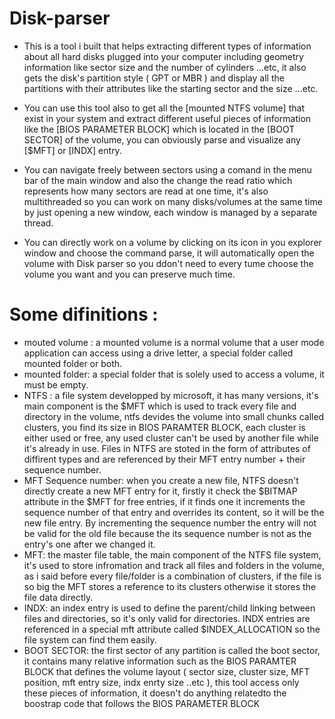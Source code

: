 # Disk-parser
- This is a tool i built that helps extracting different types of information about all hard disks plugged into your computer including geometry information like sector size and the number of cylinders ...etc, it also gets the disk's partition style ( GPT or MBR ) and display all the partitions with their attributes like the starting sector and the size ...etc. 

- You can use this tool also to get all the [mounted NTFS volume] that exist in your system and extract different useful pieces of information like the [BIOS PARAMETER BLOCK] which is located in the [BOOT SECTOR] of the volume, you can obviously parse and visualize any [$MFT] or [INDX] entry.

- You can navigate freely between sectors using a comand in the menu bar of the main window and also the change the read ratio which represents how many sectors are read at one time, it's also multithreaded so you can work on many disks/volumes at the same time by just opening a new window, each window is managed by a separate thread.

- You can directly work on a volume by clicking on its icon in you explorer window and choose the command parse, it will automatically open the volume with Disk parser so you ddon't need to every tume choose the volume you want and you can preserve much time.

# Some difinitions :
- mouted volume : a mounted volume is a normal volume that a user mode application can access using a drive letter, a special folder called mounted folder or both.
- mounted folder: a special folder that is solely used to access a volume, it must be empty.
- NTFS : a file system developped by microsoft, it has many versions, it's main component is the $MFT which is used to track every file and directory in the volume, ntfs devides the volume into small chunks called clusters, you find its size in BIOS PARAMTER BLOCK, each cluster is either used or free, any used cluster can't be used by another file while it's already in use. Files in NTFS are stoted in the form of attributes of diffirent types and are referenced by their MFT entry number + their sequence number.
- MFT Sequence number: when you create a new file, NTFS doesn't directly create a new MFT entry for it, firstly it check the $BITMAP attribute in the $MFT for free entries, if it finds one it increments the sequence number of that entry and overrides its content, so it will be the new file entry. By incrementing the sequence number the entry will not be valid for the old file because the its sequence number is not as the entry's one after we changed it.
- MFT: the master file table, the main component of the NTFS file system, it's used to store infromation and track all files and folders in the volume, as i said before every file/folder is a combination of clusters, if the file is so big the MFT stores a reference to its clusters otherwise it stores the file data directly.
- INDX: an index entry is used to define the parent/child linking between files and directories, so it's only valid for directories. INDX entries are referenced in a special mft attribute called $INDEX_ALLOCATION so the file system can find them easily.
- BOOT SECTOR: the first sector of any partition is called the boot sector, it contains many relative information such as the BIOS PARAMTER BLOCK that defines the volume layout ( sector size, cluster size, MFT position, mft entry size, indx enrty size ..etc ), this tool access only these pieces of information, it doesn't do anything relatedto the boostrap code that follows the BIOS PARAMETER BLOCK
